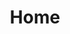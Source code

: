 ---
layout: home
title: "Home"
author_profile: true
pagination: 
  enabled: true
header:
  overlay_image: /assets/images/IMG_4965.jpg
  overlay_filter: 0.5
  caption: "Welcome to My Website"
---